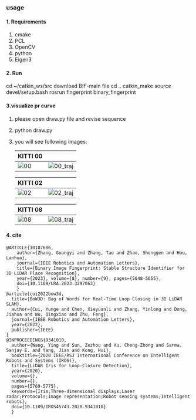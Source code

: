 ### usage

#### 1. Requirements

1. cmake
2. PCL
3. OpenCV
4. python
5. Eigen3

#### 2. Run
cd ~/catkin_ws/src
download BIF-main file 
cd ..
catkin_make 
source devel/setup.bash
rosrun fingerprint binary_fingerprint 

#### 3.visualize pr curve

1. please open draw.py file and revise  sequence 

2. python draw.py

3. you will see  following images:

   |                                                     KITTI 00 |                                                              |
   | ------------------------------------------------------------ | ------------------------------------------------------------ |
   | ![00](https://github.com/user-attachments/assets/7e78231c-e5a4-4e4b-b23b-e07cbefb048d)  |![00_traj](https://github.com/user-attachments/assets/d2480c5c-3e57-4201-bf06-964fa08fdc93)


   

   |                                                     KITTI 02 |                                                              |
   | ------------------------------------------------------------ | ------------------------------------------------------------ |
   |    ![02](https://github.com/user-attachments/assets/8d627c37-eae3-4b07-99ee-681170524428) |![02_traj](https://github.com/user-attachments/assets/35d14a09-2412-4d67-9ad1-a4e5e7083e3b)


   |                                                     KITTI 08 |                                                              |
   | ------------------------------------------------------------ | ------------------------------------------------------------ |
   | ![08](https://github.com/user-attachments/assets/bc38d88a-ba8c-4a94-9b80-2f2e217e58ef)  |![08_traj](https://github.com/user-attachments/assets/4d81fc12-3c76-4226-9986-0aaf7de7a9ec)


   

#### 4. cite



```
@ARTICLE{10187686, 
    author={Zhang, Guangyi and Zhang, Tao and Zhao, Shenggen and Hou, Lanhua}, 
    journal={IEEE Robotics and Automation Letters}, 
    title={Binary Image Fingerprint: Stable Structure Identifier for 3D LiDAR Place Recognition}, 
    year={2023}, volume={8}, number={9}, pages={5648-5655},  
    doi={10.1109/LRA.2023.3297063}
    }
@article{cui2022bow3d,
  title={BoW3D: Bag of Words for Real-Time Loop Closing in 3D LiDAR SLAM},
  author={Cui, Yunge and Chen, Xieyuanli and Zhang, Yinlong and Dong, Jiahua and Wu, Qingxiao and Zhu, Feng},
  journal={IEEE Robotics and Automation Letters},
  year={2022},
  publisher={IEEE}
}
@INPROCEEDINGS{9341010,
  author={Wang, Ying and Sun, Zezhou and Xu, Cheng-Zhong and Sarma, Sanjay E. and Yang, Jian and Kong, Hui},
  booktitle={2020 IEEE/RSJ International Conference on Intelligent Robots and Systems (IROS)}, 
  title={LiDAR Iris for Loop-Closure Detection}, 
  year={2020},
  volume={},
  number={},
  pages={5769-5775},
  keywords={Iris;Three-dimensional displays;Laser radar;Protocols;Image representation;Robot sensing systems;Intelligent robots},
  doi={10.1109/IROS45743.2020.9341010}
  }

```
